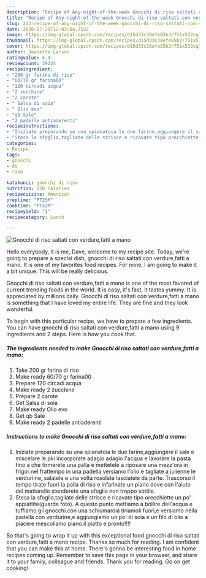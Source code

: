 ```yaml
---
description: "Recipe of Any-night-of-the-week Gnocchi di riso saltati con verdure,fatti a mano"
title: "Recipe of Any-night-of-the-week Gnocchi di riso saltati con verdure,fatti a mano"
slug: 243-recipe-of-any-night-of-the-week-gnocchi-di-riso-saltati-con-verdure-fatti-a-mano
date: 2020-07-29T12:03:04.753Z
image: https://img-global.cpcdn.com/recipes/d15d33c30efe85b3/751x532cq70/gnocchi-di-riso-saltati-con-verdurefatti-a-mano-recipe-main-photo.jpg
thumbnail: https://img-global.cpcdn.com/recipes/d15d33c30efe85b3/751x532cq70/gnocchi-di-riso-saltati-con-verdurefatti-a-mano-recipe-main-photo.jpg
cover: https://img-global.cpcdn.com/recipes/d15d33c30efe85b3/751x532cq70/gnocchi-di-riso-saltati-con-verdurefatti-a-mano-recipe-main-photo.jpg
author: Jeanette Larson
ratingvalue: 4.4
reviewcount: 39224
recipeingredient:
- "200 gr farina di riso"
- "60/70 gr farina00"
- "120 circadi acqua"
- "2 zucchine"
- "2 carote"
- " Salsa di soia"
- " Olio evo"
- "qb Sale"
- "2 padelle antiaderenti"
recipeinstructions:
- "Iniziate preparando su una spianatoia le due farine,aggiungere il sale e miscelare le.pki incorporate adagio adagio l&#39;acqua e lavorare la pasta fino a che firmerete una palla e mettetele a riposare una mezz&#39;ora in frigor.nel frattempo in una padella versiamo l&#39;olio e tagliate a julienne le verduriine, salatele e una volta rosolate lasciatele da parte. Trascorso il tempo tirate fuori la palla di riso e infarinate un piano dove con l&#39;aiuto del mattarello stenderete una sfoglia non troppo sottile."
- "Stesa la sfoglia,tagliate delle strisce e ricavate tipo orecchiette un po&#39; appiattite(guarda foto). A questo punto mettiamo a bollire dell&#39;acqua e tuffiamo gli gnocchi.con una schiumarola tiriamoli fuori,e versiamo nella padella con verdurine,e aggiungiamo un po&#39; di soia e un filo di olio a piacere mescoliamo piano.il piatto e pronto!!!!"
categories:
- Recipe
tags:
- gnocchi
- di
- riso

katakunci: gnocchi di riso 
nutrition: 220 calories
recipecuisine: American
preptime: "PT25M"
cooktime: "PT52M"
recipeyield: "1"
recipecategory: Lunch

---
```



![Gnocchi di riso saltati con verdure,fatti a mano](https://img-global.cpcdn.com/recipes/d15d33c30efe85b3/751x532cq70/gnocchi-di-riso-saltati-con-verdurefatti-a-mano-recipe-main-photo.jpg)

Hello everybody, it is me, Dave, welcome to my recipe site. Today, we're going to prepare a special dish, gnocchi di riso saltati con verdure,fatti a mano. It is one of my favorites food recipes. For mine, I am going to make it a bit unique. This will be really delicious.



Gnocchi di riso saltati con verdure,fatti a mano is one of the most favored of current trending foods in the world. It is easy, it's fast, it tastes yummy. It is appreciated by millions daily. Gnocchi di riso saltati con verdure,fatti a mano is something that I have loved my entire life. They are fine and they look wonderful.


To begin with this particular recipe, we have to prepare a few ingredients. You can have gnocchi di riso saltati con verdure,fatti a mano using 9 ingredients and 2 steps. Here is how you cook that.

<!--inarticleads1-->

##### The ingredients needed to make Gnocchi di riso saltati con verdure,fatti a mano:

1. Take 200 gr farina di riso
1. Make ready 60/70 gr farina00
1. Prepare 120 circadi acqua
1. Make ready 2 zucchine
1. Prepare 2 carote
1. Get  Salsa di soia
1. Make ready  Olio evo
1. Get qb Sale
1. Make ready 2 padelle antiaderenti




<!--inarticleads2-->

##### Instructions to make Gnocchi di riso saltati con verdure,fatti a mano:

1. Iniziate preparando su una spianatoia le due farine,aggiungere il sale e miscelare le.pki incorporate adagio adagio l&#39;acqua e lavorare la pasta fino a che firmerete una palla e mettetele a riposare una mezz&#39;ora in frigor.nel frattempo in una padella versiamo l&#39;olio e tagliate a julienne le verduriine, salatele e una volta rosolate lasciatele da parte. Trascorso il tempo tirate fuori la palla di riso e infarinate un piano dove con l&#39;aiuto del mattarello stenderete una sfoglia non troppo sottile.
1. Stesa la sfoglia,tagliate delle strisce e ricavate tipo orecchiette un po&#39; appiattite(guarda foto). A questo punto mettiamo a bollire dell&#39;acqua e tuffiamo gli gnocchi.con una schiumarola tiriamoli fuori,e versiamo nella padella con verdurine,e aggiungiamo un po&#39; di soia e un filo di olio a piacere mescoliamo piano.il piatto e pronto!!!!




So that's going to wrap it up with this exceptional food gnocchi di riso saltati con verdure,fatti a mano recipe. Thanks so much for reading. I am confident that you can make this at home. There's gonna be interesting food in home recipes coming up. Remember to save this page in your browser, and share it to your family, colleague and friends. Thank you for reading. Go on get cooking!
